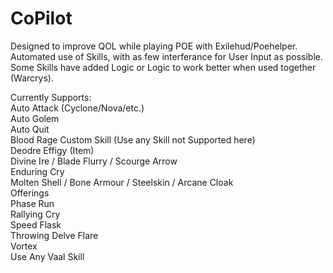 # CoPilot

Designed to improve QOL while playing POE with Exilehud/Poehelper.  
Automated use of Skills, with as few interferance for User Input as possible.  
Some Skills have added Logic or Logic to work better when used together (Warcrys).  

Currently Supports:  
Auto Attack (Cyclone/Nova/etc.)  
Auto Golem  
Auto Quit  
Blood Rage 
Custom Skill (Use any Skill not Supported here)  
Deodre Effigy (Item)  
Divine Ire / Blade Flurry / Scourge Arrow  
Enduring Cry  
Molten Shell / Bone Armour / Steelskin / Arcane Cloak  
Offerings  
Phase Run  
Rallying Cry  
Speed Flask  
Throwing Delve Flare  
Vortex  
Use Any Vaal Skill  
